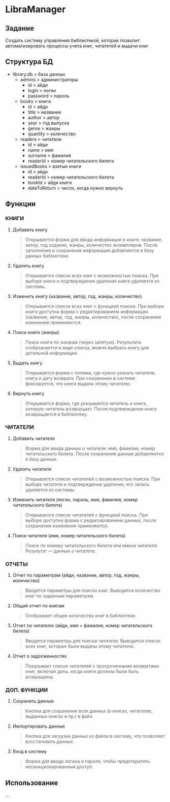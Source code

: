 # LibraManager

## Задание

Создать систему управления библиотекой, которая позволит автоматизировать процессы учета книг, читатетей и выдачи книг

## Структура БД

- library.db > база данных
  - admins > администраторы
    - id > айди
    - login > логин
    - password > пароль
  - books > книги
    - id > айди
    - title > название
    - author > автор
    - year > год выпуска
    - genre > жанры
    - quantity > количество
  - readers > читатели
    - id > айди
    - name > имя
    - surname > фамилия
    - readerId > номер читательского билета
  - issuedBooks > взятые книги
    - id > айди
    - readerId > номер читательского билета
    - bookId > айди книги
    - dateToReturn > число, когда нужно вернуть

## Функции

### КНИГИ

1. Добавить книгу

   > Открывается форма для ввода информации о книге: название, автор, год издания, жанры, количество экземпляров.
   > После заполнения и сохранения информация добавляется в базу данных библиотеки.

2. Удалить книгу

   > Открывается список всех книг с возможностью поиска.
   > При выборе книги и подтверждении удаления книга удаляется из системы.

3. Изменить книгу (название, автор, год, жанры, количество)

   > Открывается список всех книг с функцией поиска.
   > При выборе книги доступна форма с редактированием информации (название, автор, год, жанры, количество), после сохранения изменения применяются.

4. Поиск книги (жанры)

   > Поиск книги по жанрам (через запятую).
   > Результаты отображаются в виде списка, можно выбрать книгу для детальной информации.

5. Выдать книгу

   > Открывается форма с полями, где нужно указать читателя, книгу и дату возврата.
   > При сохранении в системе фиксируется, что книга выдана этому читателю.

6. Вернуть книгу

   > Открывается форма, где указывается читатель и книга, которую читатель возвращает.
   > После подтверждения книга возвращается в библиотеку.

### ЧИТАТЕЛИ

1. Добавить читателя

   > Форма для ввода данных о читателе: имя, фамилия, номер читательского билета.
   > После сохранения данные добавляются в базу данных.

2. Удалить читателя

   > Открывается список читателей с возможностью поиска.
   > При выборе читателя и подтверждении удаления, его запись удаляется из системы.

3. Изменить читателя (логин, пароль, имя, фамилия, номер читательского билета)

   > Открывается список читателей с функцией поиска.
   > При выборе доступна форма с редактированием данных, после сохранения изменения применяются.

4. Поиск читателя (имя, номер читательского билета)

   > Поиск по номеру читательского билета или имени читателя.
   > Результат — данные о читателе.

### ОТЧЕТЫ

1. Отчет по параметрам (айди, название, автор, год, жанры, количество)

   > Вводятся параметры для поиска книг.
   > Выводится количество книг по заданным параметрам.

2. Общий отчет по книгам

   > Отображает общее количество книг в библиотеке.

3. Отчет по читателю (айди, имя + фамилия, номер читательского билета)

   > Вводятся параметры для поиска читателя.
   > Выводится список всех книг, которые были выданы этому читателю.

4. Отчет о задолженностях

   > Показывает список читателей с просроченными возвратами книг, включая даты, когда книги должны были быть возвращены.

### ДОП. ФУНКЦИИ

1. Сохранить данные

   > Кнопка для сохранения всех данных (о книгах, читателях, выданных книгах и пр.) в файл.

2. Импортировать данные

   > Кнопка для загрузки данных из файла в систему, что позволяет восстановить данные.

3. Вход в систему

   > Форма для ввода логина и пароля, чтобы предотвратить несанкционированный доступ.

## Использование

...
